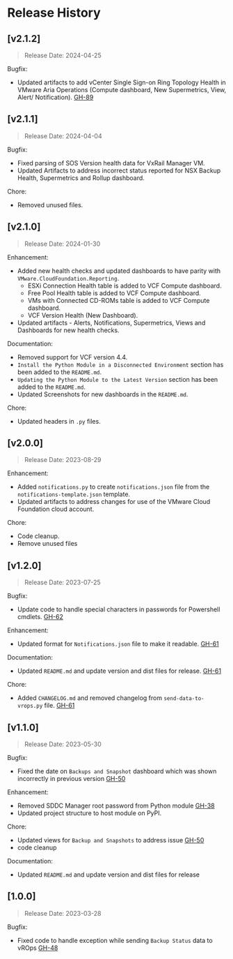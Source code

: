 # Release History

## [v2.1.2]

> Release Date: 2024-04-25

Bugfix:

- Updated artifacts to add vCenter Single Sign-on Ring Topology Health in VMware Aria Operations (Compute dashboard, New Supermetrics, View, Alert/ Notification). [GH-89](https://github.com/vmware-samples/validated-solutions-for-cloud-foundation/issues/89)

## [v2.1.1]

> Release Date: 2024-04-04

Bugfix:

- Fixed parsing of SOS Version health data for VxRail Manager VM.
- Updated Artifacts to address incorrect status reported for NSX Backup Health, Supermetrics and Rollup dashboard.

Chore:

- Removed unused files.

## [v2.1.0]

> Release Date: 2024-01-30

Enhancement:

- Added new health checks and updated dashboards to have parity with `VMware.CloudFoundation.Reporting`.
  - ESXi Connection Health table is added to VCF Compute dashboard.
  - Free Pool Health table is added to VCF Compute dashboard.
  - VMs with Connected CD-ROMs table is added to VCF Compute dashboard.
  - VCF Version Health (New Dashboard).
- Updated artifacts - Alerts, Notifications, Supermetrics, Views and Dashboards for new health checks.

Documentation:

- Removed support for VCF version 4.4.
- `Install the Python Module in a Disconnected Environment` section has been added to the `README.md`.
- `Updating the Python Module to the Latest Version` section has been added to the `README.md`.
- Updated Screenshots for new dashboards in the `README.md`.

Chore:

- Updated headers in `.py` files.

## [v2.0.0]

> Release Date: 2023-08-29

Enhancement:

- Added `notifications.py` to create `notifications.json` file from the `notifications-template.json` template.
- Updated artifacts to address changes for use of the VMware Cloud Foundation cloud account.

Chore:

- Code cleanup.
- Remove unused files

## [v1.2.0]

> Release Date: 2023-07-25

Bugfix:

- Update code to handle special characters in passwords for Powershell cmdlets. [GH-62](https://github.com/vmware-samples/validated-solutions-for-cloud-foundation/issues/62)

Enhancement:

- Updated format for `Notifications.json` file to make it readable. [GH-61](https://github.com/vmware-samples/validated-solutions-for-cloud-foundation/issues/61)

Documentation:

- Updated `README.md` and update version and dist files for release. [GH-61](https://github.com/vmware-samples/validated-solutions-for-cloud-foundation/issues/61)

Chore:

- Added `CHANGELOG.md` and removed changelog from `send-data-to-vrops.py` file. [GH-61](https://github.com/vmware-samples/validated-solutions-for-cloud-foundation/issues/61)

## [v1.1.0]

> Release Date: 2023-05-30

Bugfix:

- Fixed the date on `Backups and Snapshot` dashboard which was shown incorrectly in previous version [GH-50](https://github.com/vmware-samples/validated-solutions-for-cloud-foundation/issues/50)


Enhancement:

- Removed SDDC Manager root password from Python module [GH-38](https://github.com/vmware-samples/validated-solutions-for-cloud-foundation/issues/38)
- Updated project structure to host module on PyPI.


Chore:

- Updated views for `Backup and Snapshots` to address issue [GH-50](https://github.com/vmware-samples/validated-solutions-for-cloud-foundation/issues/50)
- code cleanup

Documentation:

- Updated `README.md` and update version and dist files for release

## [1.0.0]

> Release Date: 2023-03-28

Bugfix:

- Fixed code to handle exception while sending `Backup Status` data to vROps [GH-48](https://github.com/vmware-samples/validated-solutions-for-cloud-foundation/issues/48)
